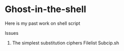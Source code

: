 Ghost-in-the-shell
==================

Here is my past work on shell script

Issues
1. The simplest substitution ciphers
Filelist
Subcip.sh
